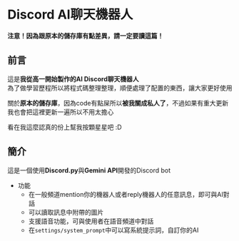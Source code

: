 # Discord AI聊天機器人
**注意！因為跟原本的儲存庫有點差異，請一定要讀這篇！**
## 前言
這是**我從高一開始製作的AI Discord聊天機器人**  
為了做學習歷程所以將程式碼整理整理，順便處理了配置的東西，讓大家更好使用

關於**原本的儲存庫**，因為code有點屎所以**被我關成私人了**，不過如果有重大更新我也會把這裡更新一遍所以不用太擔心

看在我這麼認真的份上幫我按顆星星吧 :D
## 簡介
這是一個使用**Discord.py**與**Gemini API**開發的Discord bot    
* 功能
    * 在一般頻道mention你的機器人或者reply機器人的任意訊息，即可與AI對話
    * 可以讀取訊息中附帶的圖片
    * 支援語音功能，可與使用者在語音頻道中對話
    * 在`settings/system_prompt`中可以寫系統提示詞，自訂你的AI
